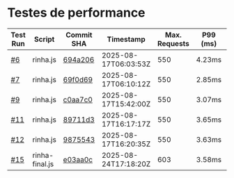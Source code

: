 # Testes de performance

| Test Run                                                                                              | Script   | Commit SHA                                                                                                                       | Timestamp            | Max. Requests | P99 (ms) | Success Requests | Failed Requests | Lag | Score        |
|-------------------------------------------------------------------------------------------------------|----------|----------------------------------------------------------------------------------------------------------------------------------|----------------------|---------------|----------|------------------|-----------------|-----|--------------|
| [#6](https://github.com/dearrudam/rinha-de-backend-2025-quarkus-with-jedis/actions/runs/17017515558)  | rinha.js | [694a206](https://github.com/dearrudam/rinha-de-backend-2025-quarkus-with-jedis/commit/694a20688a92981f059082f0024ebad44c0df874) | 2025-08-17T06:03:53Z | 550           | 4.23ms   | 16741            | 0               | 0   | 360797.0097  |
| [#7](https://github.com/dearrudam/rinha-de-backend-2025-quarkus-with-jedis/actions/runs/17017575169)  | rinha.js | [69f0d69](https://github.com/dearrudam/rinha-de-backend-2025-quarkus-with-jedis/commit/69f0d694b8e443eeae6ef914e616cc24714de271) | 2025-08-17T06:10:12Z | 550           | 2.85ms   | 16750            | 0               | 0   | 367324.15    |
| [#9](https://github.com/dearrudam/rinha-de-backend-2025-quarkus-with-jedis/actions/runs/17022856784)  | rinha.js | [c0aa7c0](https://github.com/dearrudam/rinha-de-backend-2025-quarkus-with-jedis/commit/c0aa7c02f8425a95395bac125acedfea7eaba821) | 2025-08-17T15:42:00Z | 550           | 3.07ms   | 16749            | 0               | 0   | 367302.2202  |
| [#11](https://github.com/dearrudam/rinha-de-backend-2025-quarkus-with-jedis/actions/runs/17023188362) | rinha.js | [89711d3](https://github.com/dearrudam/rinha-de-backend-2025-quarkus-with-jedis/commit/89711d36eca9a155818dfd5458c1a19d58f2c158) | 2025-08-17T16:17:17Z | 550           | 3.65ms   | 16749            | 0               | 0   | 364135.82175 |
| [#12](https://github.com/dearrudam/rinha-de-backend-2025-quarkus-with-jedis/actions/runs/17023219533) | rinha.js | [9875543](https://github.com/dearrudam/rinha-de-backend-2025-quarkus-with-jedis/commit/9875543d75aeca3b946b60a0fb8f25abc273f04e) | 2025-08-17T16:20:35Z | 550           | 3.63ms   | 16752            | 0               | 0   | 364201.044   |
| [#15](https://github.com/dearrudam/rinha-de-backend-2025-quarkus-with-jedis/actions/runs/17191546197) | rinha-final.js | [e03aa0c](https://github.com/dearrudam/rinha-de-backend-2025-quarkus-with-jedis/commit/e03aa0c656c3333a7a15acad51b3d9436b39a799) | 2025-08-24T17:18:20Z | 603 | 3.58ms | 16741 | 0 | 0 | 363961.89575 |

